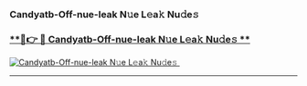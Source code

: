 ### Candyatb-Off-nue-leak N𝚞e L𝚎a𝚔 Nu𝚍e𝚜   

### [ **🔗👉 🔴 Candyatb-Off-nue-leak N𝚞e L𝚎a𝚔 Nu𝚍e𝚜 **](https://taap.it/xNRuk4)  

[![Candyatb-Off-nue-leak N𝚞e L𝚎a𝚔 Nu𝚍e𝚜 ](https://i.imgur.com/0qMVB7G.gif)](https://taap.it/xNRuk4)  

___  
